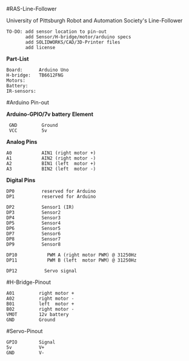 #RAS-Line-Follower

University of Pittsburgh Robot and Automation Society's Line-Follower

    TO-DO: add sensor location to pin-out
           add Sensor/H-bridge/motor/arduino specs
           add SOLIDWORKS/CAD/3D-Printer files
           add license


**Part-List**

    Board:      Arduino Uno
    H-bridge:   TB6612FNG
    Motors:
    Battery:
    IR-sensors:


#Arduino Pin-out


**Arduino-GPIO/7v battery**   **Element**

     GND         Ground
     VCC         5v

**Analog Pins**
    
    A0           AIN1 (right motor +)
    A1           AIN2 (right motor -)
    A2           BIN1 (left  motor +)
    A3           BIN2 (left  motor -)

**Digital Pins**

    DP0          reserved for Arduino
    DP1          reserved for Arduino
    
    DP2          Sensor1 (IR)
    DP3          Sensor2
    DP4          Sensor3  
    DP5          Sensor4  
    DP6          Sensor5  
    DP7          Sensor6  
    DP8          Sensor7  
    DP9          Sensor8
    
    DP10           PWM A (right motor PWM) @ 31250Hz
    DP11           PWM B (left  motor PWM) @ 31250Hz
    
    DP12          Servo signal




#H-Bridge-Pinout

    A01         right motor +
    A02         right motor -
    B01         left  motor +
    B02         right motor -
    VMOT        12v battery
    GND         Ground




#Servo-Pinout

    GPIO        Signal
    5v          V+
    GND         V-
